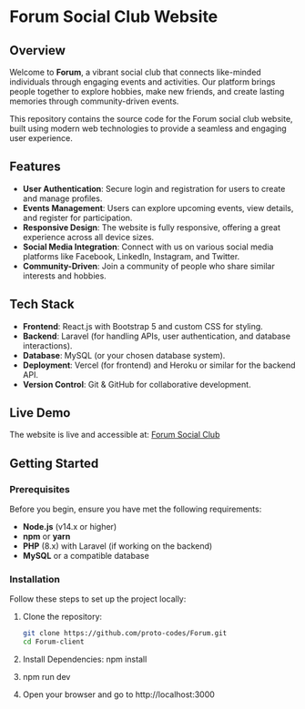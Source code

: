 # Forum Social Club Website

## Overview

Welcome to **Forum**, a vibrant social club that connects like-minded individuals through engaging events and activities. Our platform brings people together to explore hobbies, make new friends, and create lasting memories through community-driven events.

This repository contains the source code for the Forum social club website, built using modern web technologies to provide a seamless and engaging user experience.

## Features

- **User Authentication**: Secure login and registration for users to create and manage profiles.
- **Events Management**: Users can explore upcoming events, view details, and register for participation.
- **Responsive Design**: The website is fully responsive, offering a great experience across all device sizes.
- **Social Media Integration**: Connect with us on various social media platforms like Facebook, LinkedIn, Instagram, and Twitter.
- **Community-Driven**: Join a community of people who share similar interests and hobbies.

## Tech Stack

- **Frontend**: React.js with Bootstrap 5 and custom CSS for styling.
- **Backend**: Laravel (for handling APIs, user authentication, and database interactions).
- **Database**: MySQL (or your chosen database system).
- **Deployment**: Vercel (for frontend) and Heroku or similar for the backend API.
- **Version Control**: Git & GitHub for collaborative development.

## Live Demo

The website is live and accessible at: [Forum Social Club](https://Forum-club.vercel.app)

## Getting Started

### Prerequisites

Before you begin, ensure you have met the following requirements:

- **Node.js** (v14.x or higher)
- **npm** or **yarn**
- **PHP** (8.x) with Laravel (if working on the backend)
- **MySQL** or a compatible database

### Installation

Follow these steps to set up the project locally:

1. Clone the repository:
   ```bash
   git clone https://github.com/proto-codes/Forum.git
   cd Forum-client

2. Install Dependencies:
   npm install

3. npm run dev

4. Open your browser and go to http://localhost:3000



